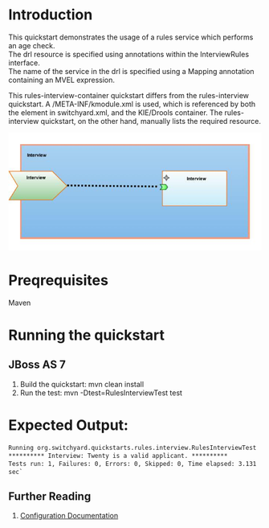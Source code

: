 Introduction
============
This quickstart demonstrates the usage of a rules service which performs an age check.  
The drl resource is specified using annotations within the InterviewRules interface.       
The name of the service in the drl is specified using a Mapping annotation containing an MVEL expression.

This rules-interview-container quickstart differs from the rules-interview quickstart.
A /META-INF/kmodule.xml is used, which is referenced by both the <container> element in switchyard.xml, and the KIE/Drools container.
The rules-interview quickstart, on the other hand, manually lists the required resource.

![Rules Interview Container Quickstart](https://github.com/jboss-switchyard/quickstarts/raw/master/rules-interview-container/rules-interview-container.jpg)


Preqrequisites 
==============
Maven

Running the quickstart
======================

JBoss AS 7
----------
1. Build the quickstart:
    mvn clean install
2. Run the test:
    mvn -Dtest=RulesInterviewTest test

Expected Output:
================
```
Running org.switchyard.quickstarts.rules.interview.RulesInterviewTest  
********** Interview: Twenty is a valid applicant. **********  
Tests run: 1, Failures: 0, Errors: 0, Skipped: 0, Time elapsed: 3.131 sec`  
```

## Further Reading

1. [Configuration Documentation](https://docs.jboss.org/author/display/SWITCHYARD/Configuration)


